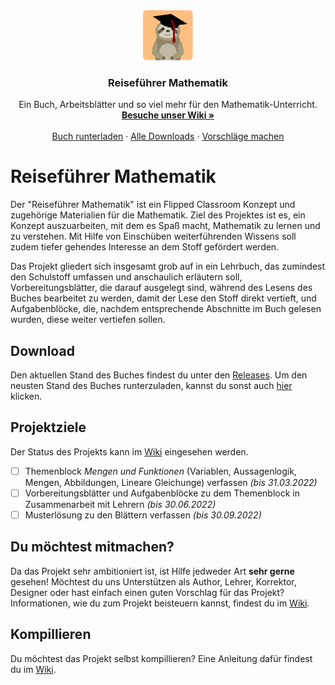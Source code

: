 <div align="center">
  <a href="https://github.com/Reisefuhrer-Mathematik/Reisefuehrer-Mathematik">
    <img src="images/icon.svg" alt="Logo" width="80" height="80">
  </a>

  <h3 align="center">Reiseführer Mathematik</h3>

  <p align="center">
    Ein Buch, Arbeitsblätter und so viel mehr für den Mathematik-Unterricht.
    <br />
    <a href="https://github.com/Reisefuhrer-Mathematik/Reisefuehrer-Mathematik/wiki"><strong>Besuche unser Wiki »</strong></a>
    <br />
    <br />
    <a href="https://github.com/TrianguIator/reisefuehrer/releases/latest/download/buch.pdf">Buch runterladen</a>
    ·
    <a href="https://github.com/Reisefuhrer-Mathematik/Reisefuehrer-Mathematik/releases">Alle Downloads</a>
    ·
    <a href="https://github.com/Reisefuhrer-Mathematik/Reisefuehrer-Mathematik/discussions">Vorschläge machen</a>
  </p>
</div>

# Reiseführer Mathematik
Der "Reiseführer Mathematik" ist ein Flipped Classroom Konzept und zugehörige Materialien für die Mathematik.
Ziel des Projektes ist es, ein Konzept auszuarbeiten, mit dem es Spaß macht, Mathematik zu lernen und zu verstehen.
Mit Hilfe von Einschüben weiterführenden Wissens soll zudem tiefer gehendes Interesse an dem Stoff gefördert werden.

Das Projekt gliedert sich insgesamt grob auf in ein Lehrbuch, das zumindest den Schulstoff umfassen und anschaulich erläutern soll,
Vorbereitungsblätter, die darauf ausgelegt sind, während des Lesens des Buches bearbeitet zu werden, damit der Lese den Stoff direkt
vertieft, und Aufgabenblöcke, die, nachdem entsprechende Abschnitte im Buch gelesen wurden, diese weiter vertiefen sollen.

## Download
Den aktuellen Stand des Buches findest du unter den [Releases](https://github.com/TrianguIator/reisefuehrer/releases).
Um den neusten Stand des Buches runterzuladen, kannst du sonst auch [hier](https://github.com/TrianguIator/reisefuehrer/releases/latest/download/buch.pdf) klicken.

## Projektziele
Der Status des Projekts kann im [Wiki](https://github.com/TrianguIator/reisefuehrer/wiki/Lehrbuch) eingesehen werden.
 * [ ] Themenblock *Mengen und Funktionen* (Variablen, Aussagenlogik, Mengen, Abbildungen, Lineare Gleichunge) verfassen *(bis 31.03.2022)*
 * [ ] Vorbereitungsblätter und Aufgabenblöcke zu dem Themenblock in Zusammenarbeit mit Lehrern *(bis 30.06.2022)*
 * [ ] Musterlösung zu den Blättern verfassen *(bis 30.09.2022)*

## Du möchtest mitmachen?
Da das Projekt sehr ambitioniert ist, ist Hilfe jedweder Art **sehr gerne** gesehen! Möchtest du uns Unterstützen als Author, Lehrer, Korrektor, Designer oder hast
einfach einen guten Vorschlag für das Projekt?
Informationen, wie du zum Projekt beisteuern kannst, findest du im [Wiki](https://github.com/TrianguIator/reisefuehrer/wiki/Projekt).

## Kompillieren
Du möchtest das Projekt selbst kompillieren? Eine Anleitung dafür findest du im [Wiki](https://github.com/TrianguIator/reisefuehrer/wiki/Projekt#arbeitsumgebung-aufsetzen-und-kompilieren).
